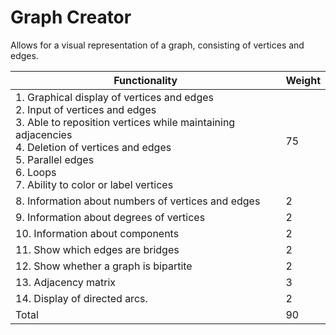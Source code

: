 # Graph Creator
Allows for a visual representation of a graph, consisting of vertices and edges.

| Functionality                                                                                                                                                                                                                                                     | Weight |
|-------------------------------------------------------------------------------------------------------------------------------------------------------------------------------------------------------------------------------------------------------------------|--------|
| 1. Graphical display of vertices and edges<br/>2. Input of vertices and edges<br/>3. Able to reposition vertices while maintaining adjacencies<br/>4. Deletion of vertices and edges<br/>5. Parallel edges<br/>6. Loops<br/>7. Ability to color or label vertices | 75     |
| 8. Information about numbers of vertices and edges                                                                                                                                                                                                                | 2      |
| 9. Information about degrees of vertices                                                                                                                                                                                                                          | 2      |
| 10. Information about components                                                                                                                                                                                                                                  | 2      |
| 11. Show which edges are bridges                                                                                                                                                                                                                                  | 2      |
| 12. Show whether a graph is bipartite                                                                                                                                                                                                                             | 2      |
| 13. Adjacency matrix                                                                                                                                                                                                                                              | 3      |
| 14. Display of directed arcs.                                                                                                                                                                                                                                     | 2      |
| Total                                                                                                                                                                                                                                                             | 90     |